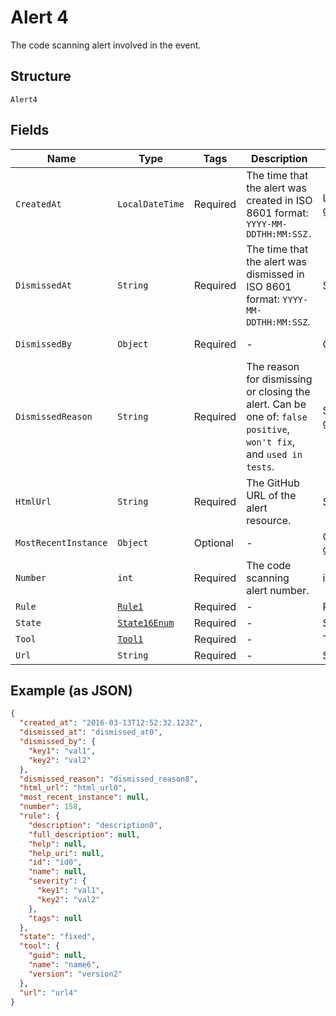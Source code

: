 
# Alert 4

The code scanning alert involved in the event.

## Structure

`Alert4`

## Fields

| Name | Type | Tags | Description | Getter | Setter |
|  --- | --- | --- | --- | --- | --- |
| `CreatedAt` | `LocalDateTime` | Required | The time that the alert was created in ISO 8601 format: `YYYY-MM-DDTHH:MM:SSZ.` | LocalDateTime getCreatedAt() | setCreatedAt(LocalDateTime createdAt) |
| `DismissedAt` | `String` | Required | The time that the alert was dismissed in ISO 8601 format: `YYYY-MM-DDTHH:MM:SSZ`. | String getDismissedAt() | setDismissedAt(String dismissedAt) |
| `DismissedBy` | `Object` | Required | - | Object getDismissedBy() | setDismissedBy(Object dismissedBy) |
| `DismissedReason` | `String` | Required | The reason for dismissing or closing the alert. Can be one of: `false positive`, `won't fix`, and `used in tests`. | String getDismissedReason() | setDismissedReason(String dismissedReason) |
| `HtmlUrl` | `String` | Required | The GitHub URL of the alert resource. | String getHtmlUrl() | setHtmlUrl(String htmlUrl) |
| `MostRecentInstance` | `Object` | Optional | - | Object getMostRecentInstance() | setMostRecentInstance(Object mostRecentInstance) |
| `Number` | `int` | Required | The code scanning alert number. | int getNumber() | setNumber(int number) |
| `Rule` | [`Rule1`](../../doc/models/rule-1.md) | Required | - | Rule1 getRule() | setRule(Rule1 rule) |
| `State` | [`State16Enum`](../../doc/models/state-16-enum.md) | Required | - | State16Enum getState() | setState(State16Enum state) |
| `Tool` | [`Tool1`](../../doc/models/tool-1.md) | Required | - | Tool1 getTool() | setTool(Tool1 tool) |
| `Url` | `String` | Required | - | String getUrl() | setUrl(String url) |

## Example (as JSON)

```json
{
  "created_at": "2016-03-13T12:52:32.123Z",
  "dismissed_at": "dismissed_at0",
  "dismissed_by": {
    "key1": "val1",
    "key2": "val2"
  },
  "dismissed_reason": "dismissed_reason8",
  "html_url": "html_url0",
  "most_recent_instance": null,
  "number": 158,
  "rule": {
    "description": "description0",
    "full_description": null,
    "help": null,
    "help_uri": null,
    "id": "id0",
    "name": null,
    "severity": {
      "key1": "val1",
      "key2": "val2"
    },
    "tags": null
  },
  "state": "fixed",
  "tool": {
    "guid": null,
    "name": "name6",
    "version": "version2"
  },
  "url": "url4"
}
```

